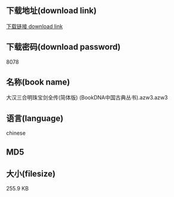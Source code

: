 ## 下载地址(download link)
[下载链接 download link](https://tutu365.netlify.app/?s=%E5%A4%A7%E6%B1%89%E4%B8%89%E5%90%88%E6%98%8E%E7%8F%A0%E5%AE%9D%E5%89%91%E5%85%A8%E4%BC%A0%28%E7%AE%80%E4%BD%93%E7%89%88%29+%28BookDNA%E4%B8%AD%E5%9B%BD%E5%8F%A4%E5%85%B8%E4%B8%9B%E4%B9%A6%29.azw3)

## 下载密码(download password)
8078

## 名称(book name)
大汉三合明珠宝剑全传(简体版) (BookDNA中国古典丛书).azw3.azw3

## 语言(language)
chinese

## MD5


## 大小(filesize)
255.9 KB

